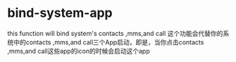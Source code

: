 bind-system-app
===============

this function will bind system's contacts ,mms,and call
这个功能会代替你的系统中的contacts ,mms,and call三个App启动，即是，当你点击contacts ,mms,and call这些app的icon的时候会启动这个app
